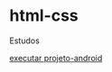 # html-css
 Estudos
 
 <a href=https://higorjesus.github.io/projeto-android>executar projeto-android</a>
